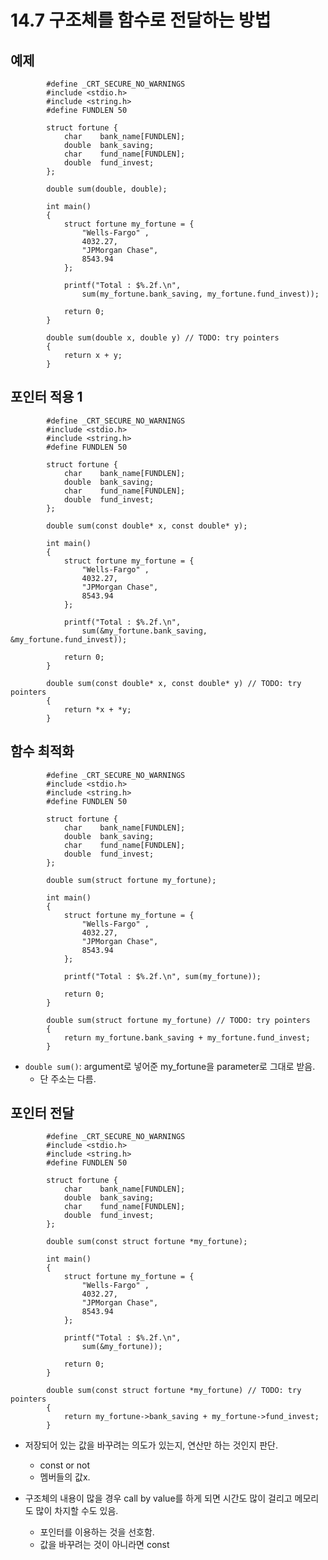 # 14.7 구조체를 함수로 전달하는 방법

## 예제

            #define _CRT_SECURE_NO_WARNINGS
            #include <stdio.h>
            #include <string.h>
            #define FUNDLEN 50

            struct fortune {
                char	bank_name[FUNDLEN];
                double	bank_saving;
                char	fund_name[FUNDLEN];
                double	fund_invest;
            };

            double sum(double, double);

            int main()
            {
                struct fortune my_fortune = {
                    "Wells-Fargo" ,
                    4032.27,
                    "JPMorgan Chase",
                    8543.94
                };

                printf("Total : $%.2f.\n",
                    sum(my_fortune.bank_saving, my_fortune.fund_invest));

                return 0;
            }

            double sum(double x, double y) // TODO: try pointers
            {
                return x + y;
            }

## 포인터 적용 1

            #define _CRT_SECURE_NO_WARNINGS
            #include <stdio.h>
            #include <string.h>
            #define FUNDLEN 50

            struct fortune {
                char	bank_name[FUNDLEN];
                double	bank_saving;
                char	fund_name[FUNDLEN];
                double	fund_invest;
            };

            double sum(const double* x, const double* y);

            int main()
            {
                struct fortune my_fortune = {
                    "Wells-Fargo" ,
                    4032.27,
                    "JPMorgan Chase",
                    8543.94
                };

                printf("Total : $%.2f.\n",
                    sum(&my_fortune.bank_saving, &my_fortune.fund_invest));

                return 0;
            }

            double sum(const double* x, const double* y) // TODO: try pointers
            {
                return *x + *y;
            }

## 함수 최적화
            #define _CRT_SECURE_NO_WARNINGS
            #include <stdio.h>
            #include <string.h>
            #define FUNDLEN 50

            struct fortune {
                char	bank_name[FUNDLEN];
                double	bank_saving;
                char	fund_name[FUNDLEN];
                double	fund_invest;
            };

            double sum(struct fortune my_fortune);

            int main()
            {
                struct fortune my_fortune = {
                    "Wells-Fargo" ,
                    4032.27,
                    "JPMorgan Chase",
                    8543.94
                };

                printf("Total : $%.2f.\n", sum(my_fortune));

                return 0;
            }

            double sum(struct fortune my_fortune) // TODO: try pointers
            {
                return my_fortune.bank_saving + my_fortune.fund_invest;
            }

* `double sum()`: argument로 넣어준 my_fortune을 parameter로 그대로 받음.
    - 단 주소는 다름.

## 포인터 전달

            #define _CRT_SECURE_NO_WARNINGS
            #include <stdio.h>
            #include <string.h>
            #define FUNDLEN 50

            struct fortune {
                char	bank_name[FUNDLEN];
                double	bank_saving;
                char	fund_name[FUNDLEN];
                double	fund_invest;
            };

            double sum(const struct fortune *my_fortune);

            int main()
            {
                struct fortune my_fortune = {
                    "Wells-Fargo" ,
                    4032.27,
                    "JPMorgan Chase",
                    8543.94
                };

                printf("Total : $%.2f.\n",
                    sum(&my_fortune));

                return 0;
            }

            double sum(const struct fortune *my_fortune) // TODO: try pointers
            {
                return my_fortune->bank_saving + my_fortune->fund_invest;
            }

* 저장되어 있는 값을 바꾸려는 의도가 있는지, 연산만 하는 것인지 판단.
    - const or not
    - 멤버들의 값x.

* 구조체의 내용이 많을 경우 call by value를 하게 되면 시간도 많이 걸리고 메모리도 많이 차지할 수도 있음.
    - 포인터를 이용하는 것을 선호함.
    - 값을 바꾸려는 것이 아니라면 const
